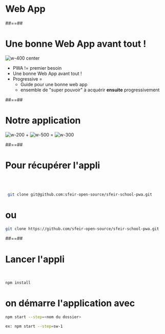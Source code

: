 <!-- .slide: class="transition-white sfeir-bg-blue" -->

# Web App

##==##

# Une bonne Web App avant tout !

![w-400 center](./assets/images/ron_harry.png)

- PWA != premier besoin
- Une bonne Web App avant tout !
- Progressive =
  - Guide pour une bonne web app
  - ensemble de "super pouvoir" à acquérir **ensuite** progressivement

##==##

<!-- .slide: class="flex-row" -->

# Notre application

![w-200](./assets/images/vanillajs.png)
<span class="big-text">+</span>
![w-500](./assets/images/material_design.gif)
<span class="big-text">=</span>
![w-300](./assets/images/gabary_phone_sfeirpeople.png)

##==##

<!-- .slide: class="with-code" -->

# Pour récupérer l'appli

<br><br>

```bash
 git clone git@github.com:sfeir-open-source/sfeir-school-pwa.git
```

<!-- .element: class="big-code" -->

# ou

```bash
git clone https://github.com/sfeir-open-source/sfeir-school-pwa.git
```

<!-- .element: class="big-code" -->

##==##

<!-- .slide: class="with-code" -->

# Lancer l'appli

<br>

```bash
npm install
```

<!-- .element: class="big-code" -->

# on démarre l'application avec

```bash
npm start --step=<nom du dossier>

ex: npm start --step=sw-1
```

<!-- .element: class="big-code" -->
